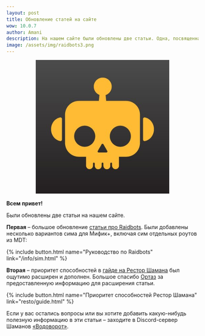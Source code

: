 ```yaml
---    
layout: post
title: Обновление статей на сайте
wow: 10.0.7
author: Amani
description: На нашем сайте были обновлены две статьи. Одна, посвященная Raidbots, и вторая – про приоритет способностей Рестор Шамана.
image: /assets/img/raidbots3.png
---
```


<p align="center">
<img src="/assets/img/raidbots3.png" width=350x> 
</p>

**Всем привет!**

Были обновлены две статьи на нашем сайте.

**Первая** – большое обновление [статьи про Raidbots](https://stormkeeper.ru/info/sim.html). Были добавлены несколько вариантов сима для Мифик+, включая сим отдельных роутов из MDT:

<p></p>

{% include button.html name="Руководство по Raidbots" link="/info/sim.html" %}  

<p></p>

**Вторая** – приоритет способностей в [гайде на Рестор Шамана](https://stormkeeper.ru/resto/guide.html%D0%BF%D1%80%D0%B8%D0%BE%D1%80%D0%B8%D1%82%D0%B5%D1%82-%D1%81%D0%BF%D0%BE%D1%81%D0%BE%D0%B1%D0%BD%D0%BE%D1%81%D1%82%D0%B5%D0%B9) был ощутимо расширен и дополнен. Большое спасибо [Ортаз](https://www.twitch.tv/oortaz) за предоставленную информацию для расширения статьи.

<p></p>

{% include button.html name="Приоритет способностей Рестор Шамана" link="resto/guide.html" %}  

<p></p>

Если у вас остались вопросы или вы хотите добавить какую-нибудь полезную информацию в эти статьи – заходите в Discord-сервер Шаманов [«Водоворот»](https://discord.gg/vodovorot).
